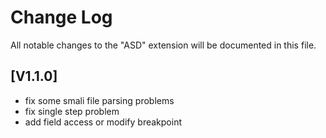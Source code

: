 # Change Log

All notable changes to the "ASD" extension will be documented in this file.

## [V1.1.0]

- fix some smali file parsing problems
- fix single step problem 
- add field access or modify breakpoint